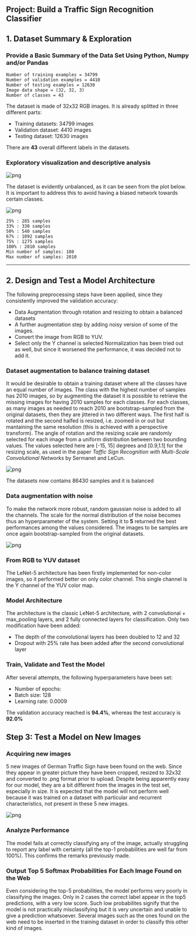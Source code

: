 ## Project: Build a Traffic Sign Recognition Classifier


## 1.  Dataset Summary & Exploration

### Provide a Basic Summary of the Data Set Using Python, Numpy and/or Pandas

    Number of training examples = 34799
    Number of validation examples = 4410
    Number of testing examples = 12630
    Image data shape = (32, 32, 3)
    Number of classes = 43


The dataset is made of 32x32 RGB images. It is already splitted in three different parts:
- Training datasets: 34799 images
- Validation dataset: 4410 images
- Testing dataset: 12630 images

There are **43** overall different labels in the datasets.

### Exploratory visualization and descriptive analysis

![png](output_12_0.png)


The dataset is evidently unbalanced, as it can be seen from the plot below. It is important to address this to avoid having a biased network towards certain classes.

![png](output_14_0.png)

    25% : 285 samples
    33% : 330 samples
    50% : 540 samples
    67% : 1092 samples
    75% : 1275 samples
    100% : 2010 samples
    Min number of samples: 180
    Max number of samples: 2010

----

## 2. Design and Test a Model Architecture

The following preprocessing steps have been applied, since they consistently improved the validation accuracy:
-  Data Augmentation through rotation and resizing to obtain a balanced datasets
-  A further augmentation step by adding noisy version of some of the images.
- Convert the image from RGB to YUV.
- Select only the Y channel is selected
Normalization has been tried out as well, but since it worsened the performance, it was decided not to add it.

### Dataset augmentation to balance training dataset

It would be desirable to obtain a training dataset where all the classes have an equal number of images. The class with the highest number of samples has 2010 images, so by augmenting the dataset it is possible to retrieve the missing images for having 2010 samples for each classes.
For each classes, as many images as needed to reach 2010 are bootstrap-sampled from the original datasets, then they are jittered in two different ways. The first half is rotated and the second halfed is resized, i.e. zoomed in or out but mantaining the same resolution (this is achieved with a perspective transform). The angle of rotation and the resizing scale are randomly selected for each image from a uniform distribution between two bounding values. The values selected here are [-15, 15] degrees and [0.9,1.1] for the resizing scale, as used in the paper *Taffic Sign Recognition with Multi-Scale Convolutional Networks* by Sermanet and LeCun.

![png](output_24_1.png)


The datasets now contains 86430 samples and it is balanced

### Data augmentation with noise

To make the network more robust, random gaussian noise is added to all the channels. The scale for the normal distribution of the noise becomes thus an hyperparameter of the system. Setting it to **5** returned the best performances among the values considered. The images to be samples are once again bootstrap-sampled from the original datasets.

![png](output_29_1.png)


### From RGB to YUV dataset

The LeNet-5 architecture has been firstly implemented for non-color images, so it performed better on only color channel. This single channel is the Y channel of the YUV color map.

### Model Architecture

The architecture is the classic LeNet-5 architecture, with 2 convolutional + max_pooling layers, and 2 fully connected layers for classification. Only two modification have been added:
- The depth of the convolutional layers has been doubled to 12 and 32
- Dropout with 25% rate has been added after the second convolutional layer

### Train, Validate and Test the Model

After several attempts, the following hyperparameters have been set:
- Number of epochs: 
- Batch size: 128
- Learning rate: 0.0009

The validation accuracy reached is **94.4%**, whereas the test accuracy is **92.0%**

## Step 3: Test a Model on New Images

### Acquiring new images

5 new images of German Traffic Sign have been found on the web. Since they appear in greater picture they have been cropped, resized to 32x32 and converted to .png format prior to upload. Despite being apparently easy for our model, they are a bit different from the images in the test set, especially in size. It is expected that the model will not perform well because it was trained on a dataset with particular and recurrent characteristics, not present in these 5 new images.

![png](output_56_0.png)

### Analyze Performance

The model fails at correctly classifying any of the image, actually struggling to report any label with certainty (all the top-1 probabilities are well far from 100%). This confirms the remarks previously made.

### Output Top 5 Softmax Probabilities For Each Image Found on the Web

Even considering the top-5 probabilities, the model performs very poorly in classifying the images. Only in 2 cases the correct label appear in the top5 predictions, with a very low score. Such low probabilites signify that the model is not practically misclassifying but it is very uncertain and unable to give a prediction whatsoever. Several images such as the ones found on the web need to be inserted in the training dataset in order to classify this other kind of images.
